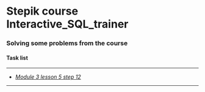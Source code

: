 # Stepik course Interactive_SQL_trainer
### Solving some problems from the course
#### Task list
---
- [*Module 3 lesson 5 step 12*](https://stepik.org/lesson/404275/step/12?unit=393473 "Go to step on Stepik") 
---